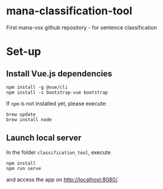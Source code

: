 # mana-classification-tool
First mana-vox github repository - for sentence classification

# Set-up

## Install Vue.js dependencies

```
npm install -g @vue/cli
npm install -s bootstrap-vue bootstrap 
```

If ```npm``` is not installed yet, please execute:
``` 
brew update
brew install node
```

## Launch local server

In the folder ```classification_tool```, execute 
```
npm install
npm run serve
```
and access the app on [http://localhost:8080/](http://localhost:8080/).  

